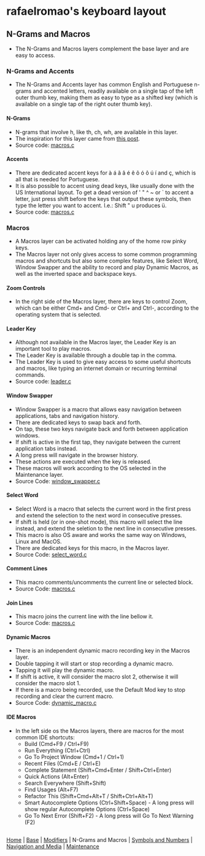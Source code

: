 # rafaelromao's keyboard layout

## N-Grams and Macros
- The N-Grams and Macros layers complement the base layer and are easy to access.

### N-Grams and Accents
- The N-Grams and Accents layer has common English and Portuguese n-grams and accented letters, readily available on a single tap of the left outer thumb key, making them as easy to type as a shifted key (which is available on a single tap of the right outer thumb key).

#### N-Grams
- N-grams that involve h, like th, ch, wh, are available in this layer.
- The inspiration for this layer came from [this post](https://www.reddit.com/r/KeyboardLayouts/comments/t3i523/ri%C3%BEinquing_h_digra%CF%86s/).
- Source code: [macros.c](../src/qmk/users/rafaelromao/features/macros.c)

#### Accents
- There are dedicated accent keys for à á ã â é ê õ ó ô ú í and ç, which is all that is needed for Portuguese.
- It is also possible to accent using dead keys, like usually done with the US International layout. To get a dead version of ' " ^ ~ or ` to accent a letter, just press shift before the keys that output these symbols, then type the letter you want to accent. I.e.: Shift " u produces ü. 
- Source code: [macros.c](../src/qmk/users/rafaelromao/features/macros.c)

### Macros
- A Macros layer can be activated holding any of the home row pinky keys.
- The Macros layer not only gives access to some common programming macros and shortcuts but also some complex features, like Select Word, Window Swapper and the ability to record and play Dynamic Macros, as well as the inverted space and backspace keys.

#### Zoom Controls
- In the right side of the Macros layer, there are keys to control Zoom, which can be either Cmd+ and Cmd- or Ctrl+ and Ctrl-, according to the operating system that is selected.

#### Leader Key
- Although not available in the Macros layer, the Leader Key is an important tool to play macros.
- The Leader Key is available through a double tap in the comma.
- The Leader Key is used to give easy access to some useful shortcuts and macros, like typing an internet domain or recurring terminal commands.
- Source code: [leader.c](../src/qmk/users/rafaelromao/features/leader.c)

#### Window Swapper
- Window Swapper is a macro that allows easy navigation between applications, tabs and navigation history.
- There are dedicated keys to swap back and forth.
- On tap, these two keys navigate back and forth between application windows.
- If shift is active in the first tap, they navigate between the current application tabs instead.
- A long press will navigate in the browser history.
- These actions are executed when the key is released.
- These macros will work according to the OS selected in the Maintenance layer.
- Source Code: [window_swapper.c](../src/qmk/users/rafaelromao/features/window_swapper.c)

#### Select Word
- Select Word is a macro that selects the current word in the first press and extend the selection to the next word in consecutive presses.
- If shift is held (or in one-shot mode), this macro will select the line instead, and extend the seletion to the next line in consecutive presses.
- This macro is also OS aware and works the same way on Windows, Linux and MacOS.
- There are dedicated keys for this macro, in the Macros layer.
- Source Code: [select_word.c](../src/qmk/users/rafaelromao/features/select_word.c)

#### Comment Lines
- This macro comments/uncomments the current line or selected block.
- Source Code: [macros.c](../src/qmk/users/rafaelromao/features/macros.c)

#### Join Lines
- This macro joins the current line with the line bellow it.
- Source Code: [macros.c](../src/qmk/users/rafaelromao/features/macros.c)

#### Dynamic Macros
- There is an independent dynamic macro recording key in the Macros layer.
- Double tapping it will start or stop recording a dynamic macro.
- Tapping it will play the dynamic macro.
- If shift is active, it will consider the macro slot 2, otherwise it will consider the macro slot 1.
- If there is a macro being recorded, use the Default Mod key to stop recording and clear the current macro.
- Source Code: [dynamic_macro.c](../src/qmk/users/rafaelromao/features/dynamic_macro.c)

#### IDE Macros
- In the left side os the Macros layers, there are macros for the most common IDE shortcuts:
    - Build (Cmd+F9 / Ctrl+F9)
    - Run Everything (Ctrl+Ctrl)
    - Go To Project Window (Cmd+1 / Ctrl+1)
    - Recent Files (Cmd+E / Ctrl+E)
    - Complete Statement (Shift+Cmd+Enter / Shift+Ctrl+Enter)
    - Quick Actions (Alt+Enter)
    - Search Everywhere (Shift+Shift)
    - Find Usages (Alt+F7)
    - Refactor This (Shift+Cmd+Alt+T / Shift+Ctrl+Alt+T)
    - Smart Autocomplete Options (Ctrl+Shift+Space) - A long press will show regular Autocomplete Options (Ctrl+Space)
    - Go To Next Error (Shift+F2) - A long press will Go To Next Warning (F2)

##
[Home](../readme.md) | 
[Base](base.md) |
[Modifiers](modifiers.md) |
N-Grams and Macros |
[Symbols and Numbers](symbols.md) |
[Navigation and Media](navigation.md) |
[Maintenance](maintenance.md)
